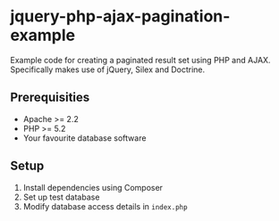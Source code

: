 # jquery-php-ajax-pagination-example

Example code for creating a paginated result set using PHP and AJAX. Specifically makes use of jQuery, Silex and Doctrine.

## Prerequisities

- Apache >= 2.2
- PHP >= 5.2
- Your favourite database software

## Setup

1. Install dependencies using Composer
2. Set up test database
3. Modify database access details in `index.php`